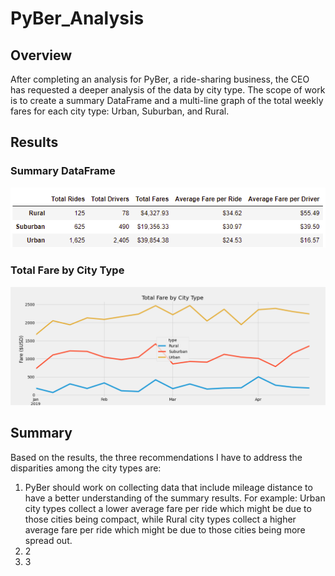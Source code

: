 # PyBer_Analysis

## Overview

After completing an analysis for PyBer, a ride-sharing business, the CEO has requested a deeper analysis of the data by city type. The scope of work is to create a summary DataFrame and a multi-line graph of the total weekly fares for each city type: Urban, Suburban, and Rural. 

## Results

### Summary DataFrame

![Summary_DataFrame](/analysis/summary_dataset.png)

### Total Fare by City Type

![Fare_Summary](/analysis/PyBer_fare_summary.png)

## Summary

Based on the results, the three recommendations I have to address the disparities among the city types are:
1. PyBer should work on collecting data that include mileage distance to have a better understanding of the summary results. For example: Urban city types collect a lower average fare per ride which might be due to those cities being compact, while Rural city types collect a higher average fare per ride which might be due to those cities being more spread out.
2. 2
3. 3
